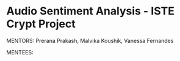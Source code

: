 # Audio Sentiment Analysis - ISTE Crypt Project

MENTORS:
Prerana Prakash,
Malvika Koushik,
Vanessa Fernandes

MENTEES:
